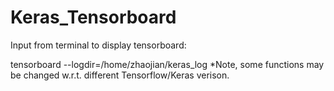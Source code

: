 # Keras_Tensorboard

Input from terminal to display tensorboard:

tensorboard --logdir=/home/zhaojian/keras_log
*Note, some functions may be changed w.r.t. different Tensorflow/Keras verison.
